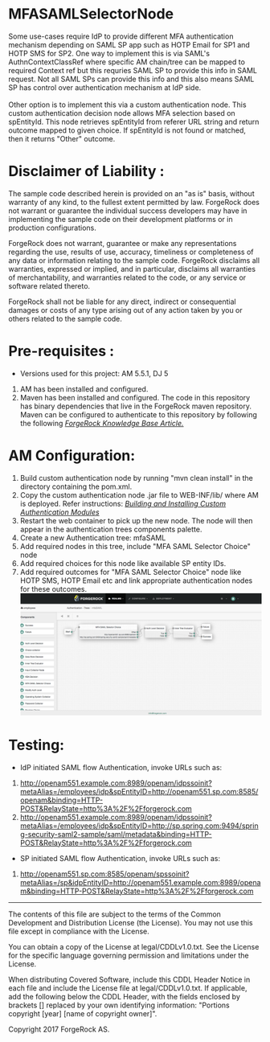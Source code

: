 # MFASAMLSelectorNode

Some use-cases require IdP to provide different MFA authentication mechanism depending on SAML SP app such as HOTP Email for SP1 and HOTP SMS for SP2. One way to implement this is via SAML's AuthnContextClassRef where specific AM chain/tree can 
be mapped to required Context ref but this requries SAML SP to provide this info in SAML request. Not all SAML SPs can provide this info and this also means SAML SP has control over authentication mechanism at IdP side. </br></br>
Other option is to implement this via a custom authentication node. This custom authentication decision node allows MFA selection based on spEntityId. This node retrieves spEntityId from referer URL string and return outcome mapped to given choice.
If spEntityId is not found or matched, then it returns "Other" outcome. </br>  
 
Disclaimer of Liability :
=========================
The sample code described herein is provided on an "as is" basis, without warranty of any kind, to the fullest extent permitted by law. 
ForgeRock does not warrant or guarantee the individual success developers may have in implementing the sample code on their development platforms 
or in production configurations.

ForgeRock does not warrant, guarantee or make any representations regarding the use, results of use, accuracy, timeliness or completeness of any data 
or information relating to the sample code. ForgeRock disclaims all warranties, expressed or implied, and in particular, disclaims all warranties of 
merchantability, and warranties related to the code, or any service or software related thereto.

ForgeRock shall not be liable for any direct, indirect or consequential damages or costs of any type arising out of any action taken by you or others 
related to the sample code.
    
Pre-requisites :
================
* Versions used for this project: AM 5.5.1, DJ 5 
1. AM has been installed and configured.
2. Maven has been installed and configured. The code in this repository has binary dependencies that live in the ForgeRock maven repository. Maven can be configured to authenticate to this repository by following the following *[ForgeRock Knowledge Base Article.](https://backstage.forgerock.com/knowledge/kb/article/a74096897)*

AM Configuration:
=====================
1. Build custom authentication node by running "mvn clean install" in the directory containing the pom.xml. 
2. Copy the custom authentication node .jar file to WEB-INF/lib/ where AM is deployed. Refer instructions: *[Building and Installing Custom Authentication Modules](https://backstage.forgerock.com/docs/am/5.5/authentication-guide/#build-config-sample-auth-module)*
3. Restart the web container to pick up the new node. The node will then appear in the authentication trees components palette.
4. Create a new Authentication tree: mfaSAML 
5. Add required nodes in this tree, include "MFA SAML Selector Choice" node
6. Add required choices for this node like available SP entity IDs. 
6. Add required outcomes for "MFA SAML Selector Choice" node like HOTP SMS, HOTP Email etc and link appropriate authentication nodes for these outcomes.  
![MFASAMLSelectionTree](./MFASAMLSelectionTree.png)
 
  
Testing:
======== 
* IdP initiated SAML flow Authentication, invoke URLs such as: 
1. http://openam551.example.com:8989/openam/idpssoinit?metaAlias=/employees/idp&spEntityID=http://openam551.sp.com:8585/openam&binding=HTTP-POST&RelayState=http%3A%2F%2Fforgerock.com
2. http://openam551.example.com:8989/openam/idpssoinit?metaAlias=/employees/idp&spEntityID=http://sp.spring.com:9494/spring-security-saml2-sample/saml/metadata&binding=HTTP-POST&RelayState=http%3A%2F%2Fforgerock.com

* SP initiated SAML flow Authentication, invoke URLs such as:
1. http://openam551.sp.com:8585/openam/spssoinit?metaAlias=/sp&idpEntityID=http://openam551.example.com:8989/openam&binding=HTTP-POST&RelayState=http%3A%2F%2Fforgerock.com

* * *

The contents of this file are subject to the terms of the Common Development and
Distribution License (the License). You may not use this file except in compliance with the
License.

You can obtain a copy of the License at legal/CDDLv1.0.txt. See the License for the
specific language governing permission and limitations under the License.

When distributing Covered Software, include this CDDL Header Notice in each file and include
the License file at legal/CDDLv1.0.txt. If applicable, add the following below the CDDL
Header, with the fields enclosed by brackets [] replaced by your own identifying
information: "Portions copyright [year] [name of copyright owner]".

Copyright 2017 ForgeRock AS.